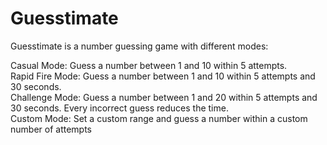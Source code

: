 # Guesstimate
Guesstimate is a number guessing game with different modes:

Casual Mode: Guess a number between 1 and 10 within 5 attempts. <br>
Rapid Fire Mode: Guess a number between 1 and 10 within 5 attempts and 30 seconds. <br>
Challenge Mode: Guess a number between 1 and 20 within 5 attempts and 30 seconds. Every incorrect guess reduces the time. <br>
Custom Mode: Set a custom range and guess a number within a custom number of attempts  
